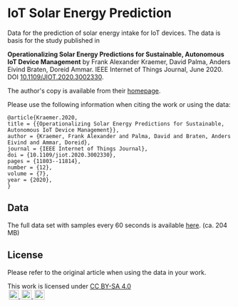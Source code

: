 # IoT Solar Energy Prediction

Data for the prediction of solar energy intake for IoT devices.
The data is basis for the study published in 

**Operationalizing Solar Energy Predictions for Sustainable, Autonomous IoT Device Management** 
by Frank Alexander Kraemer, David Palma, Anders Eivind Braten, Doreid Ammar. IEEE Internet of Things Journal, June 2020.
DOI [10.1109/JIOT.2020.3002330](https://doi.org/10.1109/JIOT.2020.3002330).

The author's copy is available from their [homepage](http://folk.ntnu.no/kraemer/2020-ieee-iotj-kraemer.pdf).

Please use the following information when citing the work or using the data:

    @article{Kraemer.2020, 
    title = {{Operationalizing Solar Energy Predictions for Sustainable, Autonomous IoT Device Management}}, 
    author = {Kraemer, Frank Alexander and Palma, David and Braten, Anders Eivind and Ammar, Doreid}, 
    journal = {IEEE Internet of Things Journal}, 
    doi = {10.1109/jiot.2020.3002330}, 
    pages = {11803--11814}, 
    number = {12}, 
    volume = {7}, 
    year = {2020},
    }

## Data

The full data set with samples every 60 seconds is available [here](http://folk.ntnu.no/kraemer/data/iot-solar-energy-prediction/solar_0001.csv). (ca. 204 MB)


## License

Please refer to the original article when using the data in your work.

<p xmlns:dct="http://purl.org/dc/terms/" xmlns:cc="http://creativecommons.org/ns#" class="license-text">This work   is licensed under <a rel="license" href="https://creativecommons.org/licenses/by-sa/4.0">CC BY-SA 4.0<br/>
<img style="height:22px!important;margin-left:3px;vertical-align:text-bottom;" src="https://mirrors.creativecommons.org/presskit/icons/cc.svg?ref=chooser-v1" />
<img style="height:22px!important;margin-left:3px;vertical-align:text-bottom;" src="https://mirrors.creativecommons.org/presskit/icons/by.svg?ref=chooser-v1" />
<img style="height:22px!important;margin-left:3px;vertical-align:text-bottom;" src="https://mirrors.creativecommons.org/presskit/icons/sa.svg?ref=chooser-v1" /></a></p>
